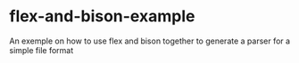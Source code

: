# flex-and-bison-example
An exemple on how to use flex and bison together to generate a parser for a simple file format

